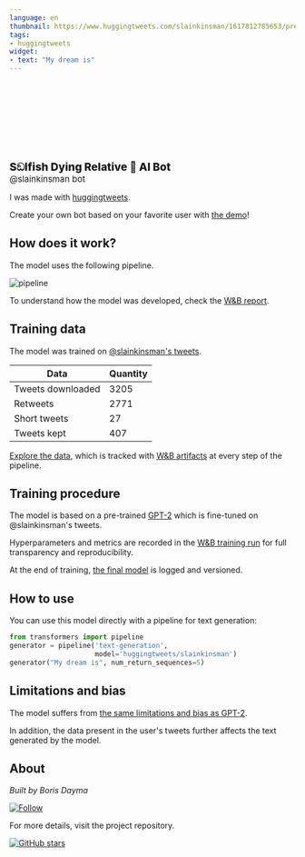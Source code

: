 ```yaml
---
language: en
thumbnail: https://www.huggingtweets.com/slainkinsman/1617812785653/predictions.png
tags:
- huggingtweets
widget:
- text: "My dream is"
---
```


<div>
<div style="width: 132px; height:132px; border-radius: 50%; background-size: cover; background-image: url('https://pbs.twimg.com/profile_images/1302741435830149120/uZSpDxqN_400x400.jpg')">
</div>
<div style="margin-top: 8px; font-size: 19px; font-weight: 800">Sඞlfish Dying Relative 🤖 AI Bot </div>
<div style="font-size: 15px">@slainkinsman bot</div>
</div>

I was made with [huggingtweets](https://github.com/borisdayma/huggingtweets).

Create your own bot based on your favorite user with [the demo](https://colab.research.google.com/github/borisdayma/huggingtweets/blob/master/huggingtweets-demo.ipynb)!

## How does it work?

The model uses the following pipeline.

![pipeline](https://github.com/borisdayma/huggingtweets/blob/master/img/pipeline.png?raw=true)

To understand how the model was developed, check the [W&B report](https://wandb.ai/wandb/huggingtweets/reports/HuggingTweets-Train-a-Model-to-Generate-Tweets--VmlldzoxMTY5MjI).

## Training data

The model was trained on [@slainkinsman's tweets](https://twitter.com/slainkinsman).

| Data | Quantity |
| --- | --- |
| Tweets downloaded | 3205 |
| Retweets | 2771 |
| Short tweets | 27 |
| Tweets kept | 407 |

[Explore the data](https://wandb.ai/wandb/huggingtweets/runs/z5f80l0r/artifacts), which is tracked with [W&B artifacts](https://docs.wandb.com/artifacts) at every step of the pipeline.

## Training procedure

The model is based on a pre-trained [GPT-2](https://huggingface.co/gpt2) which is fine-tuned on @slainkinsman's tweets.

Hyperparameters and metrics are recorded in the [W&B training run](https://wandb.ai/wandb/huggingtweets/runs/qforafva) for full transparency and reproducibility.

At the end of training, [the final model](https://wandb.ai/wandb/huggingtweets/runs/qforafva/artifacts) is logged and versioned.

## How to use

You can use this model directly with a pipeline for text generation:

```python
from transformers import pipeline
generator = pipeline('text-generation',
                     model='huggingtweets/slainkinsman')
generator("My dream is", num_return_sequences=5)
```

## Limitations and bias

The model suffers from [the same limitations and bias as GPT-2](https://huggingface.co/gpt2#limitations-and-bias).

In addition, the data present in the user's tweets further affects the text generated by the model.

## About

*Built by Boris Dayma*

[![Follow](https://img.shields.io/twitter/follow/borisdayma?style=social)](https://twitter.com/intent/follow?screen_name=borisdayma)

For more details, visit the project repository.

[![GitHub stars](https://img.shields.io/github/stars/borisdayma/huggingtweets?style=social)](https://github.com/borisdayma/huggingtweets)
